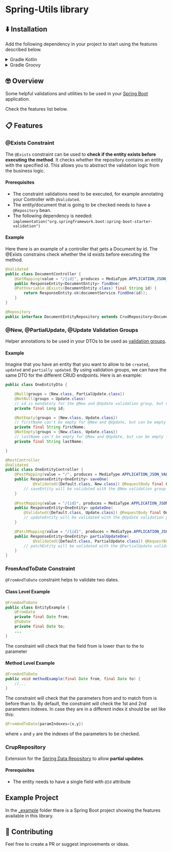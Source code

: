 # Spring-Utils library

## ⬇️ Installation

Add the following dependency in your project to start using the features described below.

<details>
<summary>Gradle Kotlin</summary>

```
implementation("com.github.manuelarte.spring-utils:{latest-version}")
```
</details>

<details>
<summary>Gradle Groovy</summary>

```
implementation 'com.github.manuelarte.spring-utils:{latest-version}'
```
</details>

## 🤓 Overview

Some helpful validations and utilities to be used in your [Spring Boot](https://spring.io/projects/spring-boot) application. 

Check the features list below.

## 📋 Features

### @Exists Constraint

The `@Exists` constraint can be used to **check if the entity exists before executing the method**. It checks whether the repository contains an entity with the specified id.
This allows you to abstract the validation logic from the business logic.

#### Prerequisites

- The constraint validations need to be executed, for example annotating your Controller with `@Validated`.
- The entity/document that is going to be checked needs to have a `@Repository` bean.
- The following dependency is needed: `implementation("org.springframework.boot:spring-boot-starter-validation")`

#### Example

Here there is an example of a controller that gets a Document by id. The @Exists constrains check whether the id exists before executing the method.

```java
@Validated
public class DocumentController {
    @GetMapping(value = "/{id}", produces = MediaType.APPLICATION_JSON_VALUE)
    public ResponseEntity<DocumentEntity> findOne(
    @PathVariable @Exists(DocumentEntity.class) final String id) {
        return ResponseEntity.ok(documentService.findOne(id));
    }
}

@Repository
public interface DocumentEntityRepository extends CrudRepository<DocumentEntity, Long> {}
```

### @New, @PartialUpdate, @Update Validation Groups

Helper annotations to be used in your DTOs to be used
as [validation groups](https://jakarta.ee/specifications/bean-validation/).

#### Example

Imagine that you have an entity that you want to allow to be `created`, `updated` and `partially updated`.
By using validation groups, we can have the same DTO for the different CRUD endpoints. Here is an example:

```java
public class OneEntityDto {

    @Null(groups = {New.class, PartialUpdate.class})
    @NotNull(groups = Update.class)
    // id is mandatory for the @New and @Update validation group, but not for @PartialUpdate 
    private final Long id;

    @NotEmpty(groups = {New.class, Update.class})
    // firstName can't be empty for @New and @Update, but can be empty for @PartialUpdate
    private final String firstName;
    @NotEmpty(groups = {New.class, Update.class})
    // lastName can't be empty for @New and @Update, but can be empty for @PartialUpdate
    private final String lastName;

}

@RestController
@Validated
public class OneEntityController {
    @PostMapping(value = "/", produces = MediaType.APPLICATION_JSON_VALUE)
    public ResponseEntity<OneEntity> saveOne(
            @Validated({Default.class, New.class}) @RequestBody final OneEntity saveEntity) {
        // saveEntity will be validated with the @New validation group
    }
    
    @PostMapping(value = "/{id}", produces = MediaType.APPLICATION_JSON_VALUE)
    public ResponseEntity<OneEntity> updateOne(
        @Validated({Default.class, Update.class}) @RequestBody final OneEntity updateEntity) {
        // updateEntity will be validated with the @Update validation group
    }

    @PatchMapping(value = "/{id}", produces = MediaType.APPLICATION_JSON_VALUE)
    public ResponseEntity<OneEntity> partialUpdateOne(
            @Validated({Default.class, PartialUpdate.class}) @RequestBody final OneEntity patchEntity) {
        // patchEntity will be validated with the @PartialUpdate validation group
    }
}
```

### FromAndToDate Constraint

`@FromAndToDate` constraint helps to validate two dates.

#### Class Level Example

```java
@FromAndToDate
public class EntityExample {
    @FromDate
    private final Date from;
    @ToDate
    private final Date to;
    ...
}
```

The constraint will check that the field from is lower than to the to parameter

#### Method Level Example

```java
@FromAndToDate
public void methodExample(final Date from, final Date to) {
    //...
}
```

The constraint will check that the parameters from and to match from is before than to.
By default, the constraint will check the 1st and 2nd parameters indexes. In case they are in a different index it should be set like this:

```java
@FromAndToDate(paramIndexes={x,y})
```

where `x` and `y` are the indexes of the parameters to be checked.

### CrupRepository

Extension for the [Spring Data Repository](https://docs.spring.io/spring-data/jpa/reference/index.html) to allow **partial updates**.

#### Prerequisites

- The entity needs to have a single field with `@Id` attribute

## Example Project

In the [_example](_example) folder there is a Spring Boot project showing the features available in this library.

## 🤝 Contributing
Feel free to create a PR or suggest improvements or ideas.
